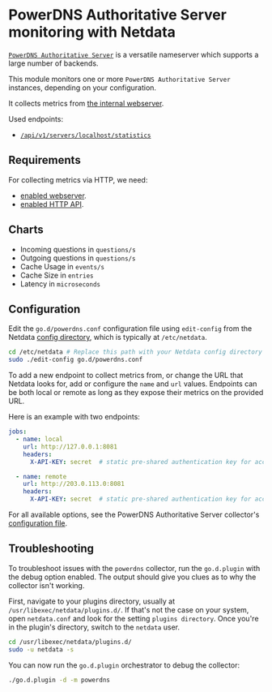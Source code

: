 <!--
title: "PowerDNS Authoritative Server monitoring with Netdata"
custom_edit_url: https://github.com/netdata/go.d.plugin/edit/master/modules/powerdns/README.md
sidebar_label: "PowerDNS Authoritative Server"
-->

# PowerDNS Authoritative Server monitoring with Netdata

[`PowerDNS Authoritative Server`](https://doc.powerdns.com/authoritative/) is a versatile nameserver which supports a
large number of backends.

This module monitors one or more `PowerDNS Authoritative Server` instances, depending on your configuration.

It collects metrics from [the internal webserver](https://doc.powerdns.com/authoritative/http-api/index.html#webserver).

Used endpoints:

- [`/api/v1/servers/localhost/statistics`](https://doc.powerdns.com/authoritative/http-api/statistics.html)

## Requirements

For collecting metrics via HTTP, we need:

- [enabled webserver](https://doc.powerdns.com/authoritative/http-api/index.html#webserver).
- [enabled HTTP API](https://doc.powerdns.com/authoritative/http-api/index.html#enabling-the-api).

## Charts

- Incoming questions in `questions/s`
- Outgoing questions in `questions/s`
- Cache Usage in `events/s`
- Cache Size in `entries`
- Latency in `microseconds`

## Configuration

Edit the `go.d/powerdns.conf` configuration file using `edit-config` from the
Netdata [config directory](https://learn.netdata.cloud/docs/configure/nodes), which is typically at `/etc/netdata`.

```bash
cd /etc/netdata # Replace this path with your Netdata config directory
sudo ./edit-config go.d/powerdns.conf
```

To add a new endpoint to collect metrics from, or change the URL that Netdata looks for, add or configure the `name` and
`url` values. Endpoints can be both local or remote as long as they expose their metrics on the provided URL.

Here is an example with two endpoints:

```yaml
jobs:
  - name: local
    url: http://127.0.0.1:8081
    headers:
      X-API-KEY: secret  # static pre-shared authentication key for access to the REST API (api-key).

  - name: remote
    url: http://203.0.113.0:8081
    headers:
      X-API-KEY: secret  # static pre-shared authentication key for access to the REST API (api-key).
```

For all available options, see the PowerDNS Authoritative Server
collector's [configuration file](https://github.com/netdata/go.d.plugin/blob/master/config/go.d/powerdns.conf).

## Troubleshooting

To troubleshoot issues with the `powerdns` collector, run the `go.d.plugin` with the debug option enabled. The output
should give you clues as to why the collector isn't working.

First, navigate to your plugins directory, usually at `/usr/libexec/netdata/plugins.d/`. If that's not the case on your
system, open `netdata.conf` and look for the setting `plugins directory`. Once you're in the plugin's directory, switch
to the `netdata` user.

```bash
cd /usr/libexec/netdata/plugins.d/
sudo -u netdata -s
```

You can now run the `go.d.plugin` orchestrator to debug the collector:

```bash
./go.d.plugin -d -m powerdns
```
